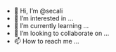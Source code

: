 - 👋 Hi, I’m @secali
- 👀 I’m interested in ...
- 🌱 I’m currently learning ...
- 💞️ I’m looking to collaborate on ...
- 📫 How to reach me ...

<!---
secali/secali is a ✨ special ✨ repository because its `README.md` (this file) appears on your GitHub profile.
You can click the Preview link to take a look at your changes.
--->
